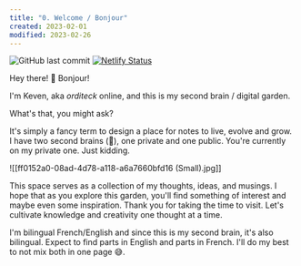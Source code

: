 ```yaml
---
title: "0. Welcome / Bonjour"
created: 2023-02-01
modified: 2023-02-26
---
```

![GitHub last commit](https://img.shields.io/github/last-commit/orditeck/2ndbrain?color=fb3baa&label=Last%20%F0%9F%A7%A0%20update) [![Netlify Status](https://api.netlify.com/api/v1/badges/af0911c1-2523-42a9-b822-dcbdef700484/deploy-status)](https://app.netlify.com/sites/dreamy-smakager-6be3b9/deploys)

Hey there! 👋 Bonjour!

I'm Keven, aka *orditeck* online, and this is my second brain / digital garden.

What's that, you might ask?

It's simply a fancy term to design a place for notes to live, evolve and grow. I have two second brains (🤔), one private and one public. You're currently on my private one. Just kidding.

![[ff0152a0-08ad-4d78-a118-a6a7660bfd16 (Small).jpg]]

This space serves as a collection of my thoughts, ideas, and musings. I hope that as you explore this garden, you'll find something of interest and maybe even some inspiration. Thank you for taking the time to visit. Let's cultivate knowledge and creativity one thought at a time. 

I'm bilingual French/English and since this is my second brain, it's also bilingual. Expect to find parts in English and parts in French. I'll do my best to not mix both in one page 😅.